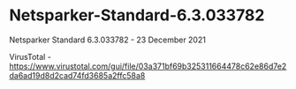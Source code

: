 # Netsparker-Standard-6.3.033782
Netsparker Standard 6.3.033782 - 23 December 2021

VirusTotal - https://www.virustotal.com/gui/file/03a371bf69b325311664478c62e86d7e2da6ad19d8d2cad74fd3685a2ffc58a8
